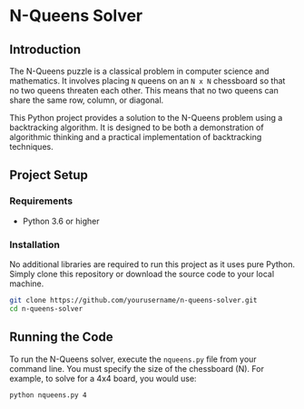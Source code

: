 # N-Queens Solver

## Introduction

The N-Queens puzzle is a classical problem in computer science and mathematics. It involves placing `N` queens on an `N x N` chessboard so that no two queens threaten each other. This means that no two queens can share the same row, column, or diagonal.

This Python project provides a solution to the N-Queens problem using a backtracking algorithm. It is designed to be both a demonstration of algorithmic thinking and a practical implementation of backtracking techniques.

## Project Setup

### Requirements

- Python 3.6 or higher

### Installation

No additional libraries are required to run this project as it uses pure Python. Simply clone this repository or download the source code to your local machine.

```bash
git clone https://github.com/yourusername/n-queens-solver.git
cd n-queens-solver
```

## Running the Code

To run the N-Queens solver, execute the `nqueens.py` file from your command line. You must specify the size of the chessboard (N). For example, to solve for a 4x4 board, you would use:

```bash
python nqueens.py 4
